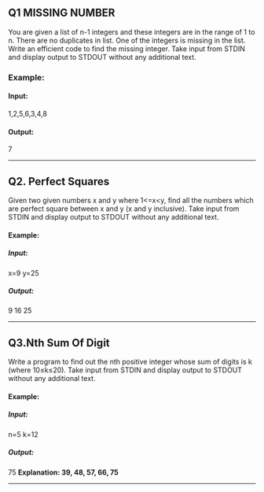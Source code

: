 ## Q1 MISSING NUMBER
You are given a list of n-1 integers and these integers are in the range of 1 to n. There are no
duplicates in list. One of the integers is missing in the list. Write an efficient code to find the
missing integer. Take input from STDIN and display output to STDOUT without any additional
text.

### Example:
#### Input:
1,2,5,6,3,4,8
#### Output:
7
**************************************************************************************************

## Q2. Perfect Squares
Given two given numbers x and y where 1<=x<y, find all the numbers which are perfect square
between x and y (x and y inclusive). Take input from STDIN and display output to STDOUT
without any additional text.
#### Example:
##### Input:
x=9
y=25
##### Output:
9 16 25
*****************************************************************************************************

## Q3.Nth Sum Of Digit
Write a program to find out the nth positive integer whose sum of digits is k (where 10≤k≤20).
Take input from STDIN and display output to STDOUT without any additional text.
#### Example:
##### Input:
n=5
k=12
##### Output:
75
**Explanation: 39, 48, 57, 66, 75**
******************************************************************************************************
